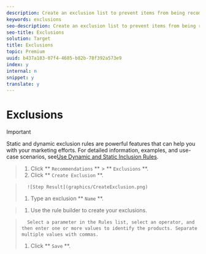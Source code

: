 ```yaml
---
description: Create an exclusion list to prevent items from being recommended.
keywords: exclusions
seo-description: Create an exclusion list to prevent items from being recommended.
seo-title: Exclusions
solution: Target
title: Exclusions
topic: Premium
uuid: b437a183-07f4-4685-b82b-78f392a573e9
index: y
internal: n
snippet: y
translate: y
---
```


# Exclusions


>[!IMPORTANT]
>
>Static and dynamic exclusion rules are powerful features that can help you with your marketing efforts. For detailed information, examples, and use-case scenarios, see[Use Dynamic and Static Inclusion Rules](c_use-dynamic-and-static-inclusion-rules.md#concept_4CB5C0FA705D4E449BD0B37B3D987F9F). 



>1. Click ** `Recommendations` ** > ** `Exclusions` **.
>1. Click ** `Create Exclusion` **.

>       ![Step Result](graphics/CreateExclusion.png) 
>1. Type an exclusion ** `Name` **.

>1. Use the rule builder to create your exclusions.

>       Select a parameter in the Rules list, select an operator, and then enter one or more values to identify the products. Separate multiple values with commas.
>1. Click ** `Save` **.
